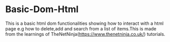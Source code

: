 # Basic-Dom-Html
This is a basic html dom functionalities showing how to interact  with a html page e.g how to delete,add and search from a list of items.This is made from the learnings of TheNetNinja(https://www.thenetninja.co.uk/) tutorials.
